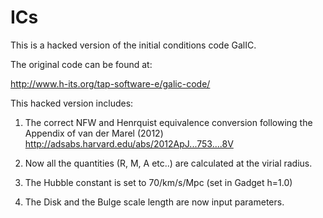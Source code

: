 # ICs
This is a hacked version of the initial conditions code GalIC.

The original code can be found at: 

http://www.h-its.org/tap-software-e/galic-code/


This hacked version includes:

1. The correct NFW and Henrquist equivalence conversion following the Appendix of van der Marel (2012) http://adsabs.harvard.edu/abs/2012ApJ...753....8V

2. Now all the quantities (R, M, A etc..) are calculated at the virial radius. 

3. The Hubble constant is set to 70/km/s/Mpc
(set in Gadget h=1.0)

4. The Disk and the Bulge scale length are now input parameters.
